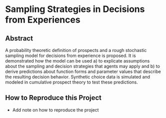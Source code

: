 # Sampling Strategies in Decisions from Experiences 

## Abstract 

A probability theoretic definition of prospects and a rough stochastic sampling model for decisions from experience is proposed.
It is demonstrated how the model can be used a) to explicate assumptions about the sampling and decision strategies that agents may apply and b) to derive predictions about function forms and parameter values that describe the resulting decision behavior. 
Synthetic choice data is simulated and modeled in cumulative prospect theory to test these predictions. 

## How to Reproduce this Project

- Add note on how to reproduce the project
 
